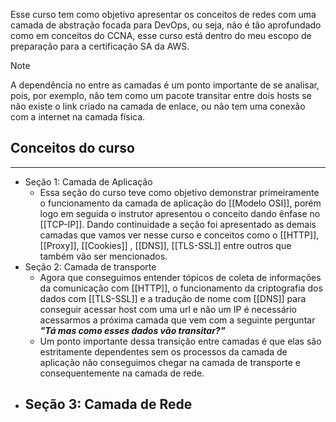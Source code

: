 Esse curso tem como objetivo apresentar os conceitos de redes com uma camada de abstração focada para DevOps, ou seja, não é tão aprofundado como em conceitos do CCNA, esse curso está dentro do meu escopo de preparação para a certificação SA da AWS.

> [!NOTE]
>A dependência no entre as camadas é um ponto importante de se analisar, pois, por exemplo, não tem como um pacote transitar entre dois hosts se não existe o link criado na camada de enlace, ou não tem uma conexão com a internet na camada física.
## Conceitos do curso
---
- Seção 1: Camada de Aplicação
	- Essa seção do curso teve como objetivo demonstrar primeiramente o funcionamento da camada de aplicação do [[Modelo OSI]], porém logo em seguida o instrutor apresentou o conceito dando ênfase no [[TCP-IP]]. Dando continuidade a seção foi apresentado as demais camadas que vamos ver nesse curso e conceitos como o [[HTTP]], [[Proxy]], [[Cookies]] , [[DNS]], [[TLS-SSL]] entre outros que também vão ser mencionados.  
- Seção 2: Camada de transporte
	- Agora que conseguimos entender tópicos de coleta de informações da comunicação com [[HTTP]], o funcionamento da criptografia dos dados com [[TLS-SSL]] e a tradução de nome com [[DNS]] para conseguir acessar host com uma url e não um IP é necessário acessarmos a próxima camada que vem com a seguinte perguntar ***"Tá mas como esses dados vão transitar?"*** 
	- Um ponto importante dessa transição entre camadas é que elas são estritamente dependentes sem os processos da camada de aplicação não conseguimos chegar na camada de transporte e consequentemente na camada de rede. 
- Seção 3: Camada de Rede
	- 






